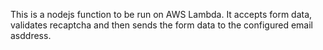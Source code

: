 This is a nodejs function to be run on AWS Lambda. It accepts form data, validates recaptcha and then sends the form data to the configured email asddress.

